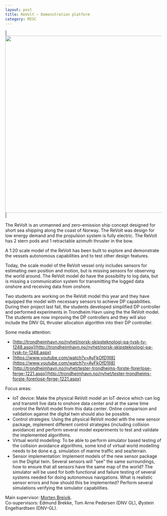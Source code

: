 ```yaml
---
layout: post
title: ReVolt – Demonstration platform
category: MISC
---
```


| <img src="{{site.url}}/assets/revolt2.png" width="570"> |

The ReVolt is an unmanned and zero-emission ship concept designed for short sea shipping along the coast of Norway. The ReVolt was design for low energy demand and the propulsion system is fully electric. The ReVolt has 2 stern pods and 1 retractable azimuth thruster in the bow.

A 1:20 scale model of the ReVolt has been built to explore and demonstrate the vessels autonomous capabilities and to test other design features.

Today, the scale model of the ReVolt vessel only includes sensors for estimating own position and motion, but is missing sensors for observing the world around. The ReVolt model do have the possibility to log data, but is missing a communication system for transmitting the logged data onshore and receiving data from onshore. 

Two students are working on the ReVolt model this year and they have equipped the model with necessary sensors to achieve DP capabilities. During their project last fall, the students developed simplified DP controller and performed experiments in Trondheim Havn using the the ReVolt model. The students are now improving the DP controllers and they will also include the DNV GL thruster allocation algorithm into their DP controller.

Some media attention:
* [http://trondheimhavn.no/nyhet/norsk-skipsteknologi-pa-tysk-tv-1248.aspx](http://trondheimhavn.no/nyhet/norsk-skipsteknologi-pa-tysk-tv-1248.aspx)
* [https://www.youtube.com/watch?v=AyFkOfD1II8](https://www.youtube.com/watch?v=AyFkOfD1II8)
* [http://trondheimhavn.no/nyhet/tester-trondheims-forste-forerlose-ferge-1221.aspx](http://trondheimhavn.no/nyhet/tester-trondheims-forste-forerlose-ferge-1221.aspx)

Focus areas:
* IoT device: Make the physical ReVolt model an IoT device which can log and transmit live data to onshore data center and at the same time control the ReVolt model from this data center. Online comparison and validation against the digital twin should also be possible. 
* Control strategies: Using the physical ReVolt model with the new sensor package, implement different control strategies (including collision avoidance) and perform several model experiments to test and validate the implemented algorithms. 
* Virtual world  modelling: To be able to perform simulator based testing of the collision avoidance algorithms, some kind of virtual world modelling needs to be done e.g. simulation of marine traffic and sea/terrain.
* Sensor implementation: Implement models of the new sensor package on the Digital twin. Several sensors will "see" the same surroundings, how to ensure that all sensors have the same map of the world? The simulator will be used for both functional and failure testing of several systems needed for doing autonomous navigations. What is realistic sensor errors and how should this be implemented? Perform several simulations verifying the simulator capabilities.

Main supervisor: [Morten Breivik](http://www.ntnu.no/ansatte/morten.breivik). <br />
Co-supervisors: Edmund Brekke, Tom Arne Pedersen (DNV GL), Øystein Engelhardtsen (DNV-GL).